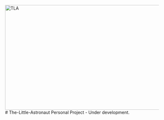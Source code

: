 <img width="1365" height="345" alt="TLA" src="https://github.com/user-attachments/assets/0d807aa5-f0d2-4266-a686-6013274d511c" />
# The-Little-Astronaut
Personal Project - Under development. 
